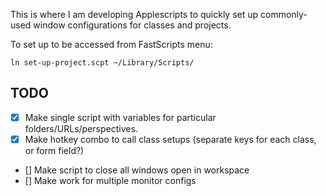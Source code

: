 This is where I am developing Applescripts to quickly set up commonly-used window configurations for classes and projects.

To set up to be accessed from FastScripts menu:

`ln set-up-project.scpt ~/Library/Scripts/`

## TODO

- [X] Make single script with variables for particular folders/URLs/perspectives.
- [X] Make hotkey combo to call class setups (separate keys for each class, or form field?)
- [] Make script to close all windows open in workspace
- [] Make work for multiple monitor configs